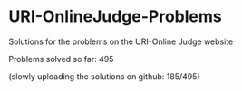 # URI-OnlineJudge-Problems
Solutions for the problems on the URI-Online Judge website

Problems solved so far: 495

(slowly uploading the solutions on github: 185/495)
